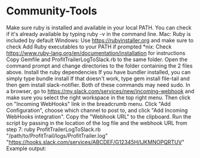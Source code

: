 # Community-Tools

Make sure ruby is installed and available in your local PATH. You can check if it's already available by typing ruby -v in the command line.
Mac: Ruby is included by default
Windows: Use https://rubyinstaller.org and make sure to check Add Ruby executables to your PATH if prompted
*nix: Check https://www.ruby-lang.org/en/documentation/installation for instructions
Copy Gemfile and ProfitTrailerLogToSlack.rb to the same folder.
Open the command prompt and change directories to the folder containing the 2 files above.
Install the ruby dependencies
If you have bundler installed, you can simply type bundle install
If that doesn't work, type gem install file-tail and then gem install slack-notifier. Both of these commands may need sudo.
In a browser, go to https://my.slack.com/services/new/incoming-webhook and make sure you select the right workspace in the top right menu. Then click on "Incoming WebHooks" link in the breadcrumb menu.
Click "Add Configuration", choose which channel to post to, and click "Add Incoming WebHooks integration".
Copy the "Webhook URL" to the clipboard.
Run the script by passing in the location of the log file and the webhook URL from step 7: ruby ProfitTrailerLogToSlack.rb "/path/to/ProfitTrail/logs/ProfitTrailer.log" "https://hooks.slack.com/services/ABCDEF/G12345H/IJKMNOPQRTUV"
Example output:
